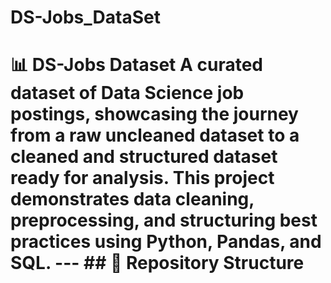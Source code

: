 # DS-Jobs_DataSet
# 📊 DS-Jobs Dataset  A curated dataset of **Data Science job postings**, showcasing the journey from a **raw uncleaned dataset** to a **cleaned and structured dataset** ready for analysis.   This project demonstrates **data cleaning, preprocessing, and structuring best practices** using Python, Pandas, and SQL.  ---  ## 📂 Repository Structure

